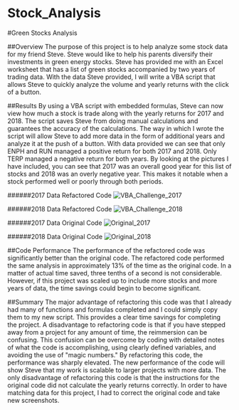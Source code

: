 # Stock_Analysis

#Green Stocks Analysis

##Overview
The purpose of this project is to help analyze some stock data for my friend Steve. Steve would like to help his parents diversify their investments in green energy stocks. Steve has provided me with an Excel worksheet that has a list of green stocks accompanied by two years of trading data. With the data Steve provided, I will write a VBA script that allows Steve to quickly analyze the volume and yearly returns with the click of a button.

##Results
By using a VBA script with embedded formulas, Steve can now view how much a stock is trade along with the yearly returns for 2017 and 2018. The script saves Steve from doing manual calculations and guarantees the accuracy of the calculations. The way in which I wrote the script will allow Steve to add more data in the form of additional years and analyze it at the push of a button.  With data provided we can see that only ENPH and RUN managed a positive return for both 2017 and 2018. Only TERP managed a negative return for both years. By looking at the pictures I have included, you can see that 2017 was an overall good year for this list of stocks and 2018 was an overly negative year. This makes it notable when a stock performed well or poorly through both periods.


######2017 Data Refactored Code
![VBA_Challenge_2017](https://user-images.githubusercontent.com/105960365/196993813-282cae86-6b71-4d4f-97fd-db360d6c4da1.png)


######2018 Data Refactored Code
![VBA_Challenge_2018](https://user-images.githubusercontent.com/105960365/196993468-1692a853-7c7e-4556-89e9-6130af91b255.png)


######2017 Data Original Code
![Original_2017](https://user-images.githubusercontent.com/105960365/196996928-3c7e24c2-0e33-4042-b986-e1ffa97eef66.png)


######2018 Data Original Code
![Original_2018](https://user-images.githubusercontent.com/105960365/196997017-a2e6af2e-98cd-4f8f-88fc-89a1e911ce47.png)


##Code Performance
The performance of the refactored code was significantly better than the original code. The refactored code performed the same analysis in approximately 13% of the time as the original code. In a matter of actual time saved, three tenths of a second is not considerable. However, if this project was scaled up to include more stocks and more years of data, the time savings could begin to become significant.

##Summary
The major advantage of refactoring this code was that I already had many of functions and formulas completed and I could simply copy them to my new script. This provides a clear time savings for completing the project. A disadvantage to refactoring code is that if you have stepped away from a project for any amount of time, the reimmersion can be confusing. This confusion can be overcome by coding with detailed notes of what the code is accomplishing, using clearly defined variables, and avoiding the use of "magic numbers." By refactoring this code, the performance was sharply elevated. The new performance of the code will show Steve that my work is scalable to larger projects with more data. The only disadvantage of refactoring this code is that the instructions for the original code did not calculate the yearly returns correctly. In order to have matching data for this project, I had to correct the original code and take new screenshots.
